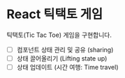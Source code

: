 # React 틱택토 게임

틱택토(Tic Tac Toe) 게임을 구현합니다.

- [ ] 컴포넌트 상태 관리 및 공유 (sharing)
- [ ] 상태 끌어올리기 (Lifting state up)
- [ ] 상태 업데이트 (시간 여행: Time travel)
